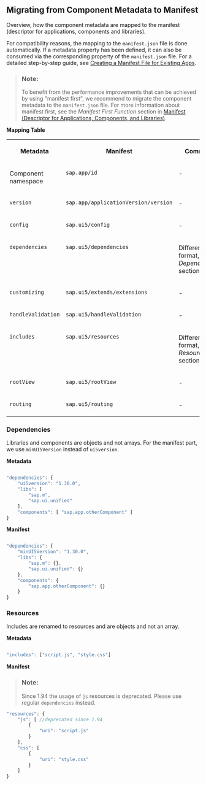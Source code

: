 <!-- loioe282db2865e94f69972c407469b801e9 -->

## Migrating from Component Metadata to Manifest

Overview, how the component metadata are mapped to the manifest \(descriptor for applications, components and libraries\).

For compatibility reasons, the mapping to the `manifest.json` file is done automatically. If a metadata property has been defined, it can also be consumed via the corresponding property of the `manifest.json` file. For a detailed step-by-step guide, see [Creating a Manifest File for Existing Apps](creating-a-manifest-file-for-existing-apps-3a9baba.md).

> ### Note:  
> To benefit from the performance improvements that can be achieved by using "manifest first", we recommend to migrate the component metadata to the `manifest.json` file. For more information about manifest first, see the *Manifest First Function* section in [Manifest \(Descriptor for Applications, Components, and Libraries\)](manifest-descriptor-for-applications-components-and-libraries-be0cf40.md).

**Mapping Table**


<table>
<tr>
<th valign="top">

Metadata

</th>
<th valign="top">

Manifest

</th>
<th valign="top">

Comment

</th>
</tr>
<tr>
<td valign="top">

Component namespace

</td>
<td valign="top">

`sap.app/id` 

</td>
<td valign="top">

\-

</td>
</tr>
<tr>
<td valign="top">

`version` 

</td>
<td valign="top">

`sap.app/applicationVersion/version` 

</td>
<td valign="top">

\-

</td>
</tr>
<tr>
<td valign="top">

`config` 

</td>
<td valign="top">

`sap.ui5/config` 

</td>
<td valign="top">

\-

</td>
</tr>
<tr>
<td valign="top">

`dependencies` 

</td>
<td valign="top">

`sap.ui5/dependencies` 

</td>
<td valign="top">

Different format, see *Dependencies* section below

</td>
</tr>
<tr>
<td valign="top">

`customizing` 

</td>
<td valign="top">

`sap.ui5/extends/extensions` 

</td>
<td valign="top">

\-

</td>
</tr>
<tr>
<td valign="top">

`handleValidation` 

</td>
<td valign="top">

`sap.ui5/handleValidation` 

</td>
<td valign="top">

\-

</td>
</tr>
<tr>
<td valign="top">

`includes` 

</td>
<td valign="top">

`sap.ui5/resources` 

</td>
<td valign="top">

Different format, see *Resources* section below

</td>
</tr>
<tr>
<td valign="top">

`rootView` 

</td>
<td valign="top">

`sap.ui5/rootView` 

</td>
<td valign="top">

\-

</td>
</tr>
<tr>
<td valign="top">

`routing` 

</td>
<td valign="top">

`sap.ui5/routing` 

</td>
<td valign="top">

\-

</td>
</tr>
</table>



### Dependencies

Libraries and components are objects and not arrays. For the manifest part, we use `minUI5Version` instead of `ui5version`.

**Metadata** 

```js

"dependencies": {
    "ui5version": "1.30.0",
    "libs": [
        "sap.m",
        "sap.ui.unified"
    ],
    "components": [ "sap.app.otherComponent" ]
}
```

**Manifest**

```js

"dependencies": {
    "minUI5Version": "1.30.0",
    "libs": {
        "sap.m": {},
        "sap.ui.unified": {}
    },
    "components": {
        "sap.app.otherComponent": {}
    }
}
```



### Resources

Includes are renamed to resources and are objects and not an array.

**Metadata**

```js

"includes": ["script.js", "style.css"]
```

**Manifest**

> ### Note:  
> Since 1.94 the usage of `js` resources is deprecated. Please use regular `dependencies` instead.

```js
"resources": {
    "js": [ //deprecated since 1.94
        {
            "uri": "script.js"
        }
    ],
    "css": [
        {
            "uri": "style.css"
        }
    ]
}
```

